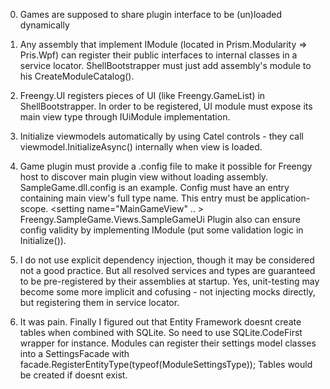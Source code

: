 0. Games are supposed to share plugin interface to be (un)loaded dynamically

1. Any assembly that implement IModule (located in Prism.Modularity => Pris.Wpf) can register their public interfaces to internal 
   classes in a service locator. ShellBootstrapper must just add assembly's module to his CreateModuleCatalog().

2. Freengy.UI registers pieces of UI (like Freengy.GameList) in ShellBootstrapper. In order to be registered, UI module must expose 
   its main view type through IUiModule implementation.

3. Initialize viewmodels automatically by using Catel controls - they call viewmodel.InitializeAsync() internally when view is loaded.

4. Game plugin must provide a <Plugin Name>.config file to make it possible for Freengy host to discover main plugin view without loading
   assembly. SampleGame.dll.config is an example. Config must have an entry containing main view's full type name. This entry must be
   application-scope.
   <setting name="MainGameView" .. >
       <value>Freengy.SampleGame.Views.SampleGameUi</value>
   </setting>
   Plugin also can ensure config validity by implementing IModule (put some validation logic in Initialize()).

5. I do not use explicit dependency injection, though it may be considered not a good practice. But all resolved services and types
   are guaranteed to be pre-registered by their assemblies at startup. Yes, unit-testing may become some more implicit and cofusing - 
   not injecting mocks directly, but registering them in service locator.

6. It was pain. Finally I figured out that Entity Framework doesnt create tables when combined with SQLite. 
   So need to use SQLite.CodeFirst wrapper for instance.
   Modules can register their settings model classes into a SettingsFacade with facade.RegisterEntityType(typeof(ModuleSettingsType));
   Tables would be created if doesnt exist.